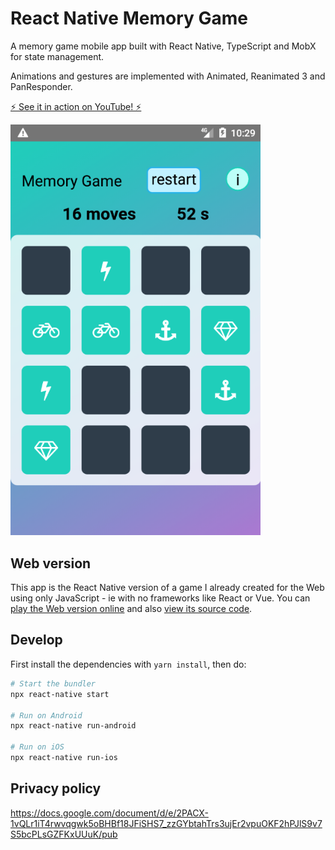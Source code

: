 # React Native Memory Game

A memory game mobile app built with React Native, TypeScript and MobX for state management.

Animations and gestures are implemented with Animated, Reanimated 3 and PanResponder.

<a href="https://www.youtube.com/watch?v=2ueXk3jBcOY">⚡️ See it in action on YouTube! ⚡️</a>

<a href="https://www.youtube.com/watch?v=2ueXk3jBcOY"><img src="screenshot.webp" alt="Screenshot of the memory game" title="See it in action on YouTube!" width="400px"></a>

## Web version

This app is the React Native version of a game I already created for the Web using only JavaScript - ie with no frameworks like React or Vue. You can [play the Web version online](https://albert-javascript-udacity-memory-game.netlify.app) and also [view its source code](https://github.com/AlbertVilaCalvo/JavaScript-Udacity-Memory-Game).

## Develop

First install the dependencies with `yarn install`, then do:

```bash
# Start the bundler
npx react-native start

# Run on Android
npx react-native run-android

# Run on iOS
npx react-native run-ios
```

## Privacy policy

https://docs.google.com/document/d/e/2PACX-1vQLr1iT4rwvqgwk5oBHBf18JFiSHS7_zzGYbtahTrs3ujEr2vpuOKF2hPJlS9v7S5bcPLsGZFKxUUuK/pub
